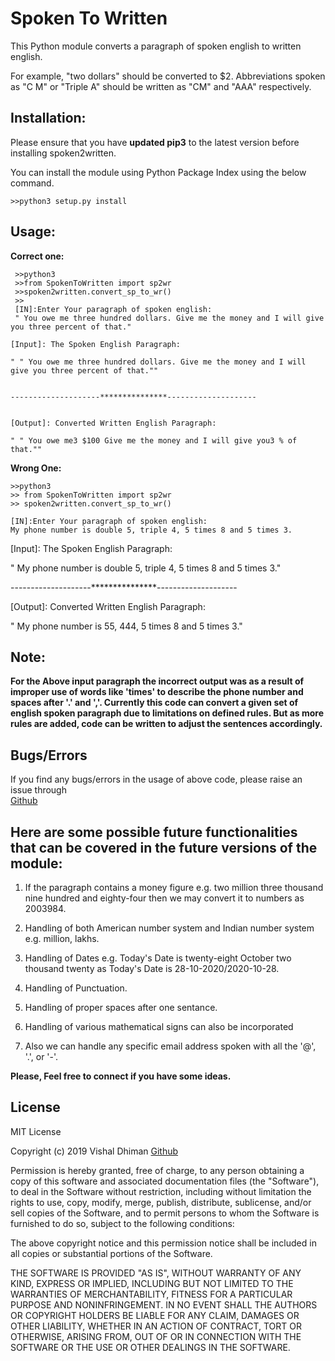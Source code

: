 
# Spoken To Written

This Python module converts a paragraph of spoken english to written english.

 For example, "two dollars" should be converted to $2. Abbreviations spoken as "C M" or "Triple A" should be written as "CM" and "AAA" respectively.


## Installation:


  Please ensure that you have **updated pip3** to the latest version before installing spoken2written.
  
  You can install the module using Python Package Index using the below command.
   ```
   >>python3 setup.py install
   ```


## Usage:


**Correct one:**
   ```
    >>python3
	>>from SpokenToWritten import sp2wr
	>>spoken2written.convert_sp_to_wr()
	>>
	[IN]:Enter Your paragraph of spoken english:
	" You owe me three hundred dollars. Give me the money and I will give you three percent of that."

[Input]: The Spoken English Paragraph: 

 " " You owe me three hundred dollars. Give me the money and I will give you three percent of that.""


--------------------***************--------------------


[Output]: Converted Written English Paragraph: 

 " " You owe me3 $100 Give me the money and I will give you3 % of that.""
```
	
	
**Wrong One:**

    >>python3
	>> from SpokenToWritten import sp2wr
	>> spoken2written.convert_sp_to_wr()

	[IN]:Enter Your paragraph of spoken english:
	My phone number is double 5, triple 4, 5 times 8 and 5 times 3.

[Input]: The Spoken English Paragraph: 

 " My phone number is double 5, triple 4, 5 times 8 and 5 times 3."


--------------------***************--------------------


[Output]: Converted Written English Paragraph: 

 " My phone number is 55, 444, 5 times 8 and 5 times 3."
 

## Note: 

   **For the Above input paragraph the incorrect output was as a result of improper use of words like 'times' to describe the phone number and spaces after '.' and ','. Currently this code can convert a given set of english spoken paragraph due to limitations on defined rules. But as more rules are added, code can be written to adjust the sentences accordingly.**



## Bugs/Errors

   If you find any bugs/errors in the usage of above code, please raise an issue through  
   [Github](https://github.com/HimanshuIITMUE4/AganithaSpokenToWritten)


## Here are some possible future functionalities that  can be covered in the future versions of the module:

1.   If the paragraph contains a money figure e.g. two million three thousand nine hundred and eighty-four then we may convert it to numbers as 2003984.

2. Handling of both American number system and Indian number system e.g. million, lakhs.

3.  Handling of Dates e.g. Today's Date is twenty-eight October two thousand twenty as Today's Date is 28-10-2020/2020-10-28.

4. Handling of Punctuation.

5. Handling of proper spaces after one sentance.

6. Handling of various mathematical signs can also be incorporated

7. Also we can handle any specific email address spoken with all the '@', '.', or '-'.


**Please, Feel free to connect if you have some ideas.**


## License


MIT License

Copyright (c) 2019 Vishal Dhiman  [Github](https://github.com/cyberdhiman/Spoken-To-Written-English)

Permission is hereby granted, free of charge, to any person obtaining a copy
of this software and associated documentation files (the "Software"), to deal
in the Software without restriction, including without limitation the rights
to use, copy, modify, merge, publish, distribute, sublicense, and/or sell
copies of the Software, and to permit persons to whom the Software is
furnished to do so, subject to the following conditions:

The above copyright notice and this permission notice shall be included in all
copies or substantial portions of the Software.

THE SOFTWARE IS PROVIDED "AS IS", WITHOUT WARRANTY OF ANY KIND, EXPRESS OR
IMPLIED, INCLUDING BUT NOT LIMITED TO THE WARRANTIES OF MERCHANTABILITY,
FITNESS FOR A PARTICULAR PURPOSE AND NONINFRINGEMENT. IN NO EVENT SHALL THE
AUTHORS OR COPYRIGHT HOLDERS BE LIABLE FOR ANY CLAIM, DAMAGES OR OTHER
LIABILITY, WHETHER IN AN ACTION OF CONTRACT, TORT OR OTHERWISE, ARISING FROM,
OUT OF OR IN CONNECTION WITH THE SOFTWARE OR THE USE OR OTHER DEALINGS IN THE
SOFTWARE.

